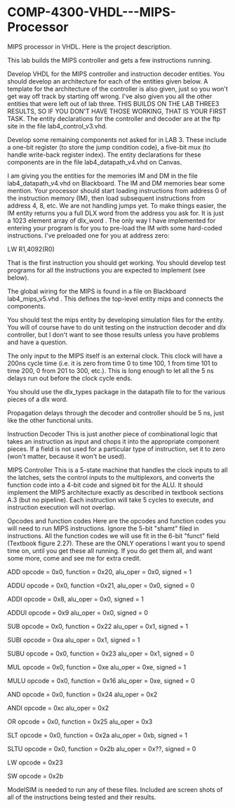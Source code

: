 COMP-4300-VHDL---MIPS-Processor
===============================

MIPS processor in VHDL. Here is the project description.

This lab builds the MIPS controller and gets a few instructions running.

Develop VHDL for the MIPS controller and instruction decoder entities. You should develop an architecture for each of the entities given below. A template for the architecture of the controller is also given, just so you won't get way off track by starting off wrong. I've also given you all the other entities that were left out of lab three. THIS BUILDS ON THE LAB THREE3 RESULTS, SO IF YOU DON'T HAVE THOSE WORKING, THAT IS YOUR FIRST TASK. The entity declarations for the controller and decoder are at the ftp site in the file lab4_control_v3.vhd.

Develop some remaining components not asked for in LAB 3. These include a one-bit register (to store the jump condition code), a five-bit mux (to handle write-back register index). The entity declarations for these components are in the file lab4_datapath_v4.vhd on Canvas.

I am giving you the entities for the memories IM and DM in the file lab4_datapath_v4.vhd on Blackboard. The IM and DM memories bear some mention. Your processor should start loading instructions from address 0 of the instruction memory (IM), then load subsequent instructions from address 4, 8, etc. We are not handling jumps yet. To make things easier, the IM entity returns you a full DLX word from the address you ask for. It is just a 1023 element array of dlx_word . The only way I have implemented for entering your program is for you to pre-load the IM with some hard-coded instructions. I've preloaded one for you at address zero:

 LW R1,4092(R0) 
 

That is the first instruction you should get working. You should develop test programs for all the instructions you are expected to implement (see below).

The global wiring for the MIPS is found in a file on Blackboard lab4_mips_v5.vhd . This defines the top-level entity mips and connects the components.

You should test the mips entity by developing simulation files for the entity. You will of course have to do unit testing on the instruction decoder and dlx controller, but I don't want to see those results unless you have problems and have a question.

The only input to the MIPS itself is an external clock. This clock will have a 200ns cycle time (i.e. it is zero from time 0 to time 100, 1 from time 101 to time 200, 0 from 201 to 300, etc.). This is long enough to let all the 5 ns delays run out before the clock cycle ends.

You should use the dlx_types package in the datapath file to for the various pieces of a dlx word.

Propagation delays through the decoder and controller should be 5 ns, just like the other functional units.

Instruction Decoder This is just another piece of combinational logic that takes an instruction as input and chops it into the appropriate component pieces. If a field is not used for a particular type of instruction, set it to zero (won't matter, because it won't be used).

MIPS Controller This is a 5-state machine that handles the clock inputs to all the latches, sets the control inputs to the multiplexors, and converts the function code into a 4-bit code and signed bit for the ALU. It should implement the MIPS architecture exactly as described in textbook sections A.3 (but no pipeline). Each instruction will take 5 cycles to execute, and instruction execution will not overlap.

Opcodes and function codes Here are the opcodes and function codes you will need to run MIPS instructions. Ignore the 5-bit "shamt" filed in instructions. All the function codes we will use fit in the 6-bit "funct" field (Textbook figure 2.27). These are the ONLY operations I want you to spend time on, until you get these all running. If you do get them all, and want some more, come and see me for extra credit.

ADD   opcode = 0x0, function = 0x20, alu_oper = 0x0, signed = 1 
 
ADDU  opcode = 0x0, function =0x21,  alu_oper = 0x0, signed = 0 

ADDI  opcode = 0x8,                  alu_oper = 0x0, signed = 1

ADDUI opcode = 0x9                   alu_oper = 0x0, signed = 0

SUB   opcode = 0x0, function = 0x22  alu_oper = 0x1, signed = 1

SUBI  opcode = 0xa                   alu_oper = 0x1, signed = 1

SUBU  opcode = 0x0, function = 0x23  alu_oper = 0x1, signed = 0

MUL  opcode = 0x0, function = 0xe    alu_oper = 0xe, signed = 1

MULU opcode = 0x0, function = 0x16   alu_oper = 0xe, signed = 0

AND   opcode = 0x0, function = 0x24  alu_oper = 0x2

ANDI  opcode = 0xc                   alu_oper = 0x2

OR    opcode = 0x0, function = 0x25  alu_oper = 0x3

SLT   opcode = 0x0, function = 0x2a  alu_oper = 0xb, signed = 1

SLTU  opcode = 0x0, function = 0x2b  alu_oper = 0x??, signed = 0 

LW    opcode = 0x23

SW    opcode = 0x2b

ModelSIM is needed to run any of these files. Included are screen shots of all of the instructions being tested and their results.
